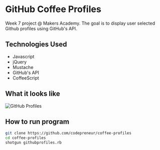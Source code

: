 GitHub Coffee Profiles
======================

Week 7 project @ Makers Academy. The goal is to display user selected Github profiles using GitHub's API.

Technologies Used
-----------------

- Javascript
- jQuery
- Mustache
- GitHub's API
- CoffeeScript

What it looks like
------------------

![GitHub Profiles](http://media-cache-ec0.pinimg.com/originals/59/2f/f2/592ff2619c4bf865607ddef875490a89.jpg "github profiles")


How to run program
------------------
```sh
git clone https://github.com/codepreneur/coffee-profiles
cd coffee-profiles
shotgun githubprofiles.rb
```